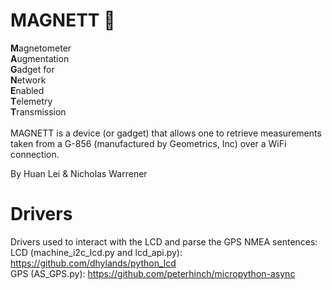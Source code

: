 # MAGNETT 🧲
<b>M</b>agnetometer<br/>
<b>A</b>ugmentation<br/>
<b>G</b>adget for<br/>
<b>N</b>etwork<br/>
<b>E</b>nabled<br/>
<b>T</b>elemetry<br/>
<b>T</b>ransmission<br/>
<br/>
MAGNETT is a device (or gadget) that allows one to retrieve measurements taken from a G-856 (manufactured by Geometrics, Inc) over a WiFi connection.  

By Huan Lei & Nicholas Warrener 

# Drivers 
Drivers used to interact with the LCD and parse the GPS NMEA sentences:
LCD (machine_i2c_lcd.py and lcd_api.py): https://github.com/dhylands/python_lcd <br/>
GPS (AS_GPS.py): https://github.com/peterhinch/micropython-async
